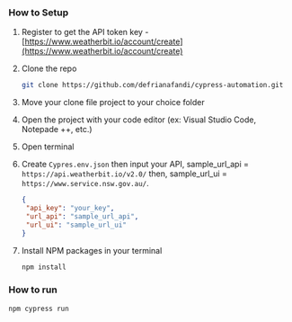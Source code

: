 <!-- GETTING STARTED -->
### How to Setup

1. Register to get the API token key -  [https://www.weatherbit.io/account/create](https://www.weatherbit.io/account/create)

2. Clone the repo
   ```sh
   git clone https://github.com/defrianafandi/cypress-automation.git
   ```
3. Move your clone file project to your choice folder

4. Open the project with your code editor (ex: Visual Studio Code, Notepade ++, etc.)

5. Open terminal

6. Create `Cypres.env.json` then input your API, sample_url_api = `https://api.weatherbit.io/v2.0/`  then, sample_url_ui = `https://www.service.nsw.gov.au/`.
   ```json
   {
    "api_key": "your_key",
    "url_api": "sample_url_api",
    "url_ui": "sample_url_ui"
   }
   ```

7. Install NPM packages in your terminal
   ```sh
   npm install
   ```

### How to run
   ```sh
   npm cypress run
   ```